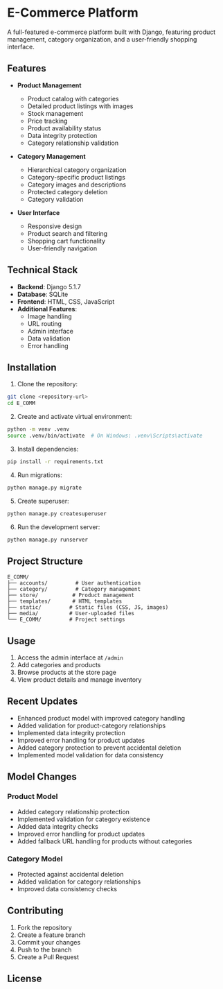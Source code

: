 # E-Commerce Platform

A full-featured e-commerce platform built with Django, featuring product management, category organization, and a user-friendly shopping interface.

## Features

- **Product Management**
  - Product catalog with categories
  - Detailed product listings with images
  - Stock management
  - Price tracking
  - Product availability status
  - Data integrity protection
  - Category relationship validation

- **Category Management**
  - Hierarchical category organization
  - Category-specific product listings
  - Category images and descriptions
  - Protected category deletion
  - Category validation

- **User Interface**
  - Responsive design
  - Product search and filtering
  - Shopping cart functionality
  - User-friendly navigation

## Technical Stack

- **Backend**: Django 5.1.7
- **Database**: SQLite
- **Frontend**: HTML, CSS, JavaScript
- **Additional Features**: 
  - Image handling
  - URL routing
  - Admin interface
  - Data validation
  - Error handling

## Installation

1. Clone the repository:
```bash
git clone <repository-url>
cd E_COMM
```

2. Create and activate virtual environment:
```bash
python -m venv .venv
source .venv/bin/activate  # On Windows: .venv\Scripts\activate
```

3. Install dependencies:
```bash
pip install -r requirements.txt
```

4. Run migrations:
```bash
python manage.py migrate
```

5. Create superuser:
```bash
python manage.py createsuperuser
```

6. Run the development server:
```bash
python manage.py runserver
```

## Project Structure

```
E_COMM/
├── accounts/         # User authentication
├── category/         # Category management
├── store/           # Product management
├── templates/       # HTML templates
├── static/         # Static files (CSS, JS, images)
├── media/          # User-uploaded files
└── E_COMM/         # Project settings
```

## Usage

1. Access the admin interface at `/admin`
2. Add categories and products
3. Browse products at the store page
4. View product details and manage inventory

## Recent Updates

- Enhanced product model with improved category handling
- Added validation for product-category relationships
- Implemented data integrity protection
- Improved error handling for product updates
- Added category protection to prevent accidental deletion
- Implemented model validation for data consistency

## Model Changes

### Product Model
- Added category relationship protection
- Implemented validation for category existence
- Added data integrity checks
- Improved error handling for product updates
- Added fallback URL handling for products without categories

### Category Model
- Protected against accidental deletion
- Added validation for category relationships
- Improved data consistency checks

## Contributing

1. Fork the repository
2. Create a feature branch
3. Commit your changes
4. Push to the branch
5. Create a Pull Request

## License
